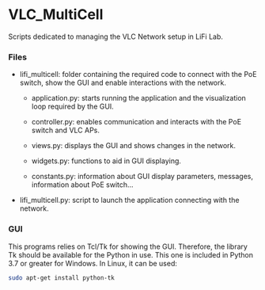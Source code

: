 # VLC_MultiCell
 Scripts dedicated to managing the VLC Network setup in LiFi Lab.

### Files

* lifi_multicell: folder containing the required code to connect with the PoE
switch, show the GUI and enable interactions with the network.

    * application.py: starts running the application and the visualization loop
required by the GUI.

    * controller.py: enables communication and interacts with the PoE switch
and VLC APs.

    * views.py: displays the GUI and shows changes in the network.

    * widgets.py: functions to aid in GUI displaying.

    * constants.py: information about GUI display parameters, messages, information
about PoE switch...

* lifi_multicell.py: script to launch the application connecting with the network.

### GUI

This programs relies on Tcl/Tk for showing the GUI. Therefore, the library Tk
should be available for the Python in use. This one is included in Python 3.7 
or greater for Windows. In Linux, it can be used:

```bash
sudo apt-get install python-tk
```
